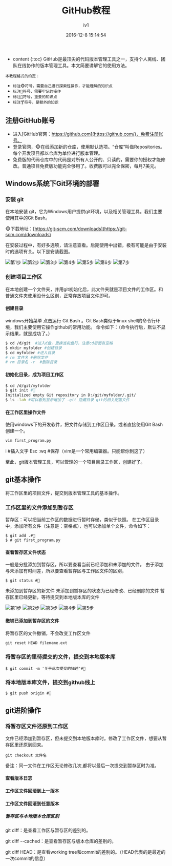﻿---
layout: post
title:  "GitHub教程"
categories: Tutorial
tags:  GitHub Tutorial
author: iv1
mathjax: true
date:   2016-12-8 15:14:54
---

* content
{:toc}
GitHub是最顶尖的代码版本管理工具之一，支持个人离线、团队在线协作的版本管理工具。本文简要讲解它的使用方法。

`本教程格式的约定：`
- `标注🐵符号，需要自己进行探索性操作，才能理解的知识点`
- `标注🐶符号，需要牢记的操作`
- `标注🐯符号，重要的知识点`
- `标注🍸符号，是额外的知识`


## 注册GitHub账号

* 进入[GitHub官网：https://github.com](https://github.com/)，免费注册账号。
* 登录官网，🐵在线添加新的仓库，使用默认选项。“仓库”叫做Repositories。每个开发项目都以仓库为单位进行版本管理。
* 免费版的代码仓库中的代码是对所有人公开的、只读的，需要你的授权才能修改。普通项目免费版功能完全够用了。收费版可以完全保密，每月7美元。

## Windows系统下Git环境的部署

### 安装 git 
在本地安装 git，它为Windows用户提供git环境，以及相关管理工具。我们主要使用其中的Git Bash。

🐵下载地址：[https://git-scm.com/downloads](https://git-scm.com/downloads)

在安装过程中，有好多选项，请注意查看。后期使用中出错，极有可能是由于安装时的选项有关。以下是安装截图。

![第1步](http://blog.iv1.xin/img/180520/01.jpg)
![第2步](http://blog.iv1.xin/img/180520/02.jpg)
![第3步](http://blog.iv1.xin/img/180520/03.jpg)
![第4步](http://blog.iv1.xin/img/180520/04.jpg)
![第5步](http://blog.iv1.xin/img/180520/05.jpg)
![第6步](http://blog.iv1.xin/img/180520/06.jpg)
![第7步](http://blog.iv1.xin/img/180520/07.jpg)

### 创建项目工作区

在本地创建一个文件夹，并用git初始化后，此文件夹就是项目文件的工作区。和普通文件夹使用没什么区别，正常存放项目文件即可。

#### 创建目录

windows开始菜单 点击运行 Git Bash 。Git Bash类似于linux shell的命令行环境，我们主要使用它操作github的常用功能。
命令如下：（命令执行后，默认不显示结果，就是成功了。）
```bash
$ cd /d/git  #进入d盘，更换当前盘符，注意cd后面有空格
$ mkdir myfolder #创建目录 
$ cd myfolder #进入目录
# rm 文件名 #删除文件
# rm 目录名 -r  #删除目录
```

#### 初始化目录，成为项目工作区

```bash
$ cd /d/git/myfolder
$ git init #🐶
Initialized empty Git repository in D:/git/myfolder/.git/
$ ls -lah #可以看到显示增加了 .git 隐藏目录 git的相关配置文件
```

#### 在工作区里操作文件
使用windows下的开发软件，把文件存储到工作区目录。或者直接使用Git Bash创建一个。
```bash
vim first_program.py
```
i #插入文字 Esc :wq #保存（vim是一个常用编辑器。只能帮你到这了）

至此，git版本管理工具，可以管理的一个项目目录工作区，创建好了。

## git基本操作

将工作区里的项目文件，提交到版本管理工具的基本操作。

### 工作区里的文件添加到暂存区

暂存区：可以把当前工作区的数据进行暂时存储，类似于快照。
在工作区目录中，添加所有文件（注意是：空格点），也可以添加单个文件，命令如下：
```
$ git add .#🐶
$ # git first_program.py
```
#### 查看暂存区文件状态
一般是分批添加到暂存区，所以要查看当前已经添加和未添加的文件。
由于添加与未添加有时间差，所以要查看暂存区与工作区文件的区别，
```
$ git status #🐶
```
未添加到暂存区的新文件
未添加到暂存区的状态为已经修改、已经删除的文件
暂存区里已经更新，等待提交到本地版本库的文件

![第1步](http://blog.iv1.xin/img/180520/11.jpg)
![第2步](http://blog.iv1.xin/img/180520/12.jpg)
![第3步](http://blog.iv1.xin/img/180520/13.jpg)
![第4步](http://blog.iv1.xin/img/180520/14.jpg)
![第5步](http://blog.iv1.xin/img/180520/15.jpg)

#### 撤销已添加到暂存区的文件

将暂存区的文件撤销，不会改变工作区文件

```
git reset HEAD filename.ext
```

### 将暂存区的里待提交的文件，提交到本地版本库

```
$ git commit -m '关于此次提交的描述'#🐶
```

### 将本地版本库文件，提交到github线上

```
$ git push origin #🐶
```

## git进阶操作

### 将暂存区文件还原到工作区

文件已经添加到暂存区，但未提交到本地版本库时。修改了工作区文件，想要从暂存区里还原到回来。

```
git checkout 文件名
```

备注：同一文件在工作区无论修改几次,都将以最后一次提交到暂存区时为准。

#### 查看版本日志
#### 工作区文件回滚到上一版本
#### 工作区文件回滚到任意版本
##### 暂存区与本地版本仓库区别

git diff：是查看工作区与暂存区的差别的。

git diff --cached：是查看暂存区与版本仓库的差别的。

git diff HEAD：是查看working tree和commit的差别的。（HEAD代表的是最近的一次commit的信息）